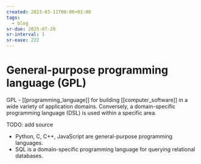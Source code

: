 ```yaml
---
created: 2023-03-11T00:00+03:00
tags:
  - blog
sr-due: 2025-07-29
sr-interval: 1
sr-ease: 222
---
```


# General-purpose programming language (GPL)

GPL - [[programming_language]] for building [[computer_software]] in a wide variety of application domains. Conversely, a domain-specific programming language (DSL) is used within a specific area.

TODO: add source

- Python, C, C++, JavaScript are general-purpose programming languages.
- SQL is a domain-specific programming language for querying relational databases.
